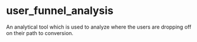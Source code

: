 # user_funnel_analysis
An analytical tool which is used to analyze where the users are dropping off on their path to conversion.
